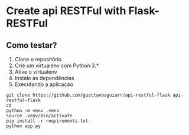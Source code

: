 # Create api RESTFul with Flask-RESTFul

## Como testar?

1. Clone o repositório
2. Crie um virtualenv com Python 3.*
3. Ative o virtualenv
4. Instale as dependências
5. Executando a aplicação

```console
git clone https://github.com/gusttavoaguiarr/api-restful-flask api-restful-flask
cd 
python -m venv .venv
source .venv/bin/activate
pip install -r requirements.txt
python app.py
```
